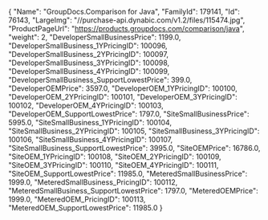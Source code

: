 {
    "Name": "GroupDocs.Comparison for Java",
    "FamilyId": 179141,
    "Id": 76143,
    "LargeImg": "//purchase-api.dynabic.com/v1.2/files/115474.jpg",
    "ProductPageUrl": "https://products.groupdocs.com/comparison/java",
    "weight": 2,
    "DeveloperSmallBusinessPrice": 1199.0,
    "DeveloperSmallBusiness_1YPricingID": 100096,
    "DeveloperSmallBusiness_2YPricingID": 100097,
    "DeveloperSmallBusiness_3YPricingID": 100098,
    "DeveloperSmallBusiness_4YPricingID": 100099,
    "DeveloperSmallBusiness_SupportLowestPrice": 399.0,
    "DeveloperOEMPrice": 3597.0,
    "DeveloperOEM_1YPricingID": 100100,
    "DeveloperOEM_2YPricingID": 100101,
    "DeveloperOEM_3YPricingID": 100102,
    "DeveloperOEM_4YPricingID": 100103,
    "DeveloperOEM_SupportLowestPrice": 1797.0,
    "SiteSmallBusinessPrice": 5995.0,
    "SiteSmallBusiness_1YPricingID": 100104,
    "SiteSmallBusiness_2YPricingID": 100105,
    "SiteSmallBusiness_3YPricingID": 100106,
    "SiteSmallBusiness_4YPricingID": 100107,
    "SiteSmallBusiness_SupportLowestPrice": 3995.0,
    "SiteOEMPrice": 16786.0,
    "SiteOEM_1YPricingID": 100108,
    "SiteOEM_2YPricingID": 100109,
    "SiteOEM_3YPricingID": 100110,
    "SiteOEM_4YPricingID": 100111,
    "SiteOEM_SupportLowestPrice": 11985.0,
    "MeteredSmallBusinessPrice": 1999.0,
    "MeteredSmallBusiness_PricingID": 100112,
    "MeteredSmallBusiness_SupportLowestPrice": 1797.0,
    "MeteredOEMPrice": 1999.0,
    "MeteredOEM_PricingID": 100113,
    "MeteredOEM_SupportLowestPrice": 11985.0
}